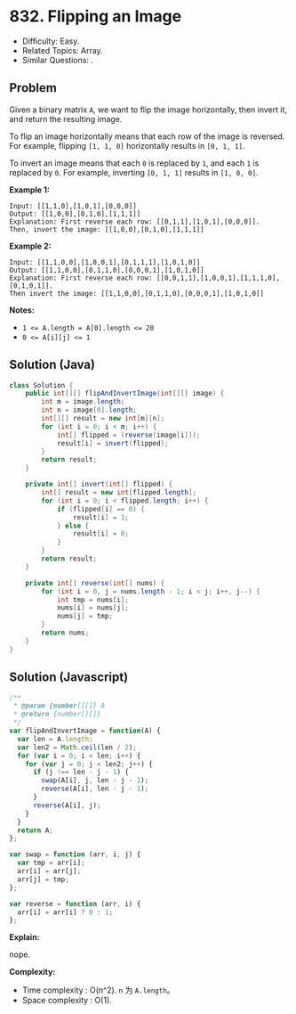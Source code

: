 # 832. Flipping an Image

- Difficulty: Easy.
- Related Topics: Array.
- Similar Questions: .

## Problem

Given a binary matrix ```A```, we want to flip the image horizontally, then invert it, and return the resulting image.

To flip an image horizontally means that each row of the image is reversed.  For example, flipping ```[1, 1, 0]``` horizontally results in ```[0, 1, 1]```.

To invert an image means that each ```0``` is replaced by ```1```, and each ```1``` is replaced by ```0```. For example, inverting ```[0, 1, 1]``` results in ```[1, 0, 0]```.

**Example 1:**

```
Input: [[1,1,0],[1,0,1],[0,0,0]]
Output: [[1,0,0],[0,1,0],[1,1,1]]
Explanation: First reverse each row: [[0,1,1],[1,0,1],[0,0,0]].
Then, invert the image: [[1,0,0],[0,1,0],[1,1,1]]
```

**Example 2:**

```
Input: [[1,1,0,0],[1,0,0,1],[0,1,1,1],[1,0,1,0]]
Output: [[1,1,0,0],[0,1,1,0],[0,0,0,1],[1,0,1,0]]
Explanation: First reverse each row: [[0,0,1,1],[1,0,0,1],[1,1,1,0],[0,1,0,1]].
Then invert the image: [[1,1,0,0],[0,1,1,0],[0,0,0,1],[1,0,1,0]]
```

**Notes:**

- ```1 <= A.length = A[0].length <= 20```
- ```0 <= A[i][j] <= 1```


## Solution (Java)
```java
class Solution {
    public int[][] flipAndInvertImage(int[][] image) {
        int m = image.length;
        int n = image[0].length;
        int[][] result = new int[m][n];
        for (int i = 0; i < m; i++) {
            int[] flipped = (reverse(image[i]));
            result[i] = invert(flipped);
        }
        return result;
    }

    private int[] invert(int[] flipped) {
        int[] result = new int[flipped.length];
        for (int i = 0; i < flipped.length; i++) {
            if (flipped[i] == 0) {
                result[i] = 1;
            } else {
                result[i] = 0;
            }
        }
        return result;
    }

    private int[] reverse(int[] nums) {
        for (int i = 0, j = nums.length - 1; i < j; i++, j--) {
            int tmp = nums[i];
            nums[i] = nums[j];
            nums[j] = tmp;
        }
        return nums;
    }
}
```

## Solution (Javascript)

```javascript
/**
 * @param {number[][]} A
 * @return {number[][]}
 */
var flipAndInvertImage = function(A) {
  var len = A.length;
  var len2 = Math.ceil(len / 2);
  for (var i = 0; i < len; i++) {
    for (var j = 0; j < len2; j++) {
      if (j !== len - j - 1) {
        swap(A[i], j, len - j - 1);
        reverse(A[i], len - j - 1);
      }
      reverse(A[i], j);
    }
  }
  return A;
};

var swap = function (arr, i, j) {
  var tmp = arr[i];
  arr[i] = arr[j];
  arr[j] = tmp;
};

var reverse = function (arr, i) {
  arr[i] = arr[i] ? 0 : 1;
};
```

**Explain:**

nope.

**Complexity:**

* Time complexity : O(n^2). `n` 为 `A.length`。
* Space complexity : O(1).
